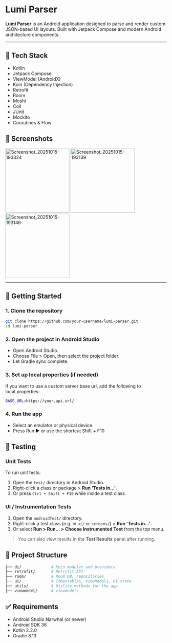 # Lumi Parser

**Lumi Parser** is an Android application designed to parse and render custom JSON-based UI layouts. Built with Jetpack Compose and modern Android architecture components.

---

## 🧰 Tech Stack

- Kotlin
- Jetpack Compose
- ViewModel (AndroidX)
- Koin (Dependency Injection)
- Retrofit
- Room
- Moshi
- Coil
- JUnit
- Mockito
- Coroutines & Flow

## 📱 Screenshots
<img width="200" alt="Screenshot_20251015-193324" src="https://github.com/user-attachments/assets/70f4db0e-70bb-4803-a1bd-4223cae503cf" />
<img width="200" alt="Screenshot_20251015-193139" src="https://github.com/user-attachments/assets/79925279-a6f9-4407-b750-b15e76f58c95" />
<img width="200" alt="Screenshot_20251015-193146" src="https://github.com/user-attachments/assets/ac35913a-fd03-491a-a5b5-49e0ab8dce0a" />


---

## 🚀 Getting Started

### 1. Clone the repository

```bash
git clone https://github.com/your-username/lumi-parser.git
cd lumi-parser
```

### 2. Open the project in Android Studio
- Open Android Studio.
- Choose File > Open, then select the project folder.
- Let Gradle sync complete.

### 3. Set up local properties (if needed)
If you want to use a custom server base url, add the following to local.properties:

```bash
BASE_URL=https://your.api.url/
```

### 4. Run the app
- Select an emulator or physical device.
- Press Run ▶️ or use the shortcut Shift + F10

## 🧪 Testing

### Unit Tests

To run unit tests:

1. Open the `test/` directory in Android Studio.
2. Right-click a class or package > **Run 'Tests in...'**.
3. Or press `Ctrl + Shift + F10` while inside a test class.

### UI / Instrumentation Tests

1. Open the `androidTest/` directory.
2. Right-click a test class (e.g. in `ui/` or `screens/`) > **Run 'Tests in...'**.
3. Or select **Run > Run... > Choose Instrumented Test** from the top menu.

> You can also view results in the **Test Results** panel after running.

## 📁 Project Structure
```bash
├── di/             # Koin modules and providers
├── retrofit/       # Retrofit API
├── room/           # Room DB, repositories
├── ui/             # Composables, ViewModels, UI state
├── utils/          # Utility methods for the app 
├── viewmodel/      # viewmodels
```

## ✅ Requirements
- Android Studio Narwhal (or newer)
- Android SDK 36
- Kotlin 2.2.0
- Gradle 8.13
